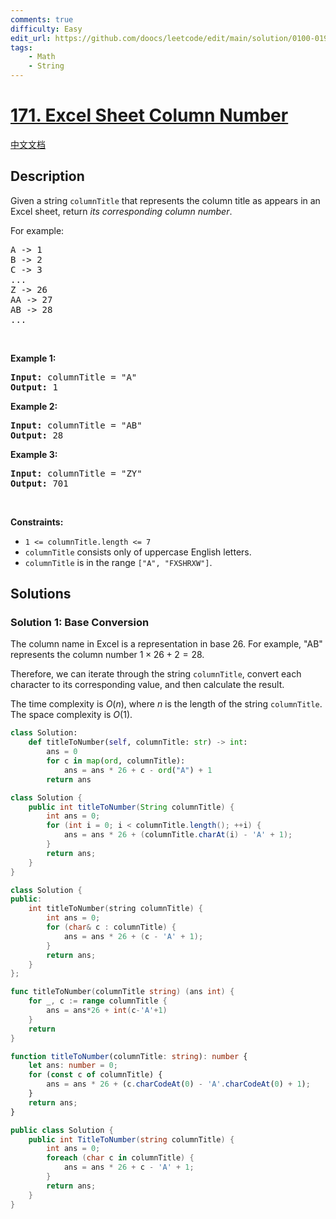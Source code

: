 ```yaml
---
comments: true
difficulty: Easy
edit_url: https://github.com/doocs/leetcode/edit/main/solution/0100-0199/0171.Excel%20Sheet%20Column%20Number/README_EN.md
tags:
    - Math
    - String
---
```


<!-- problem:start -->

# [171. Excel Sheet Column Number](https://leetcode.com/problems/excel-sheet-column-number)

[中文文档](/solution/0100-0199/0171.Excel%20Sheet%20Column%20Number/README.md)

## Description

<p>Given a string <code>columnTitle</code> that represents the column title as appears in an Excel sheet, return <em>its corresponding column number</em>.</p>

<p>For example:</p>

<pre>
A -&gt; 1
B -&gt; 2
C -&gt; 3
...
Z -&gt; 26
AA -&gt; 27
AB -&gt; 28 
...
</pre>

<p>&nbsp;</p>
<p><strong class="example">Example 1:</strong></p>

<pre>
<strong>Input:</strong> columnTitle = &quot;A&quot;
<strong>Output:</strong> 1
</pre>

<p><strong class="example">Example 2:</strong></p>

<pre>
<strong>Input:</strong> columnTitle = &quot;AB&quot;
<strong>Output:</strong> 28
</pre>

<p><strong class="example">Example 3:</strong></p>

<pre>
<strong>Input:</strong> columnTitle = &quot;ZY&quot;
<strong>Output:</strong> 701
</pre>

<p>&nbsp;</p>
<p><strong>Constraints:</strong></p>

<ul>
	<li><code>1 &lt;= columnTitle.length &lt;= 7</code></li>
	<li><code>columnTitle</code> consists only of uppercase English letters.</li>
	<li><code>columnTitle</code> is in the range <code>[&quot;A&quot;, &quot;FXSHRXW&quot;]</code>.</li>
</ul>

## Solutions

<!-- solution:start -->

### Solution 1: Base Conversion

The column name in Excel is a representation in base 26. For example, "AB" represents the column number $1 \times 26 + 2 = 28$.

Therefore, we can iterate through the string `columnTitle`, convert each character to its corresponding value, and then calculate the result.

The time complexity is $O(n)$, where $n$ is the length of the string `columnTitle`. The space complexity is $O(1)$.

<!-- tabs:start -->

```python
class Solution:
    def titleToNumber(self, columnTitle: str) -> int:
        ans = 0
        for c in map(ord, columnTitle):
            ans = ans * 26 + c - ord("A") + 1
        return ans
```

```java
class Solution {
    public int titleToNumber(String columnTitle) {
        int ans = 0;
        for (int i = 0; i < columnTitle.length(); ++i) {
            ans = ans * 26 + (columnTitle.charAt(i) - 'A' + 1);
        }
        return ans;
    }
}
```

```cpp
class Solution {
public:
    int titleToNumber(string columnTitle) {
        int ans = 0;
        for (char& c : columnTitle) {
            ans = ans * 26 + (c - 'A' + 1);
        }
        return ans;
    }
};
```

```go
func titleToNumber(columnTitle string) (ans int) {
	for _, c := range columnTitle {
		ans = ans*26 + int(c-'A'+1)
	}
	return
}
```

```ts
function titleToNumber(columnTitle: string): number {
    let ans: number = 0;
    for (const c of columnTitle) {
        ans = ans * 26 + (c.charCodeAt(0) - 'A'.charCodeAt(0) + 1);
    }
    return ans;
}
```

```cs
public class Solution {
    public int TitleToNumber(string columnTitle) {
        int ans = 0;
        foreach (char c in columnTitle) {
            ans = ans * 26 + c - 'A' + 1;
        }
        return ans;
    }
}
```

<!-- tabs:end -->

<!-- solution:end -->

<!-- problem:end -->

